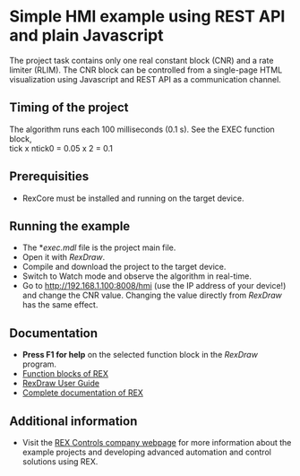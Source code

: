 Simple HMI example using REST API and plain Javascript
======================================================

The project task contains only one real constant block (CNR) and a rate limiter 
(RLIM). The CNR block can be controlled from a single-page HTML visualization 
using Javascript and REST API as a communication channel.

## Timing of the project ##

The algorithm runs each 100 milliseconds (0.1 s). See the EXEC function block,  
tick x ntick0 = 0.05 x 2 = 0.1 

## Prerequisities ##
- RexCore must be installed and running on the target device.

## Running the example ##
- The **exec.mdl* file is the project main file.
- Open it with *RexDraw*.
- Compile and download the project to the target device.
- Switch to Watch mode and observe the algorithm in real-time.
- Go to http://192.168.1.100:8008/hmi (use the IP address of your device!) and 
change the CNR value. Changing the value directly from *RexDraw* has the same 
effect.

## Documentation ##

- **Press F1 for help** on the selected function block in the *RexDraw* program.
- [Function blocks of REX](https://www.rexcontrols.com/media/2.50.4/doc/ENGLISH/MANUALS/BRef/BRef_ENG.html)
- [RexDraw User Guide](https://www.rexcontrols.com/media/2.50.4/doc/ENGLISH/MANUALS/RexDraw/RexDraw_ENG.html)
- [Complete documentation of REX](http://www.rexcontrols.com/documentation-and-support)

## Additional information ##

- Visit the [REX Controls company webpage](http://www.rexcontrols.com) 
for more information about the example projects and developing advanced 
automation and control solutions using REX.